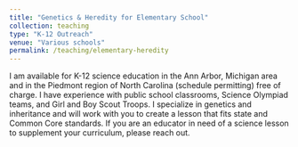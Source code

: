 ```yaml
---
title: "Genetics & Heredity for Elementary School"
collection: teaching
type: "K-12 Outreach"
venue: "Various schools"
permalink: /teaching/elementary-heredity
---
```


I am available for K-12 science education in the Ann Arbor, Michigan area and in the Piedmont region of North Carolina (schedule permitting) free of charge. I have experience with public school classrooms, Science Olympiad teams, and Girl and Boy Scout Troops. I specialize in genetics and inheritance and will work with you to create a lesson that fits state and Common Core standards. If you are an educator in need of a science lesson to supplement your curriculum, please reach out.



